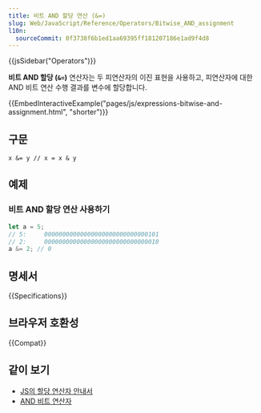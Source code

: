 ```yaml
---
title: 비트 AND 할당 연산 (&=)
slug: Web/JavaScript/Reference/Operators/Bitwise_AND_assignment
l10n:
  sourceCommit: 0f3738f6b1ed1aa69395ff181207186e1ad9f4d8
---
```


{{jsSidebar("Operators")}}

**비트 AND 할당 (`&=`)** 연산자는 두 피연산자의 이진 표현을 사용하고, 피연산자에 대한 AND 비트 연산 수행 결과를 변수에 할당합니다.

{{EmbedInteractiveExample("pages/js/expressions-bitwise-and-assignment.html", "shorter")}}

## 구문

```js-nolint
x &= y // x = x & y
```

## 예제

### 비트 AND 할당 연산 사용하기

```js
let a = 5;
// 5:     00000000000000000000000000000101
// 2:     00000000000000000000000000000010
a &= 2; // 0
```

## 명세서

{{Specifications}}

## 브라우저 호환성

{{Compat}}

## 같이 보기

- [JS의 할당 연산자 안내서](/ko/docs/Web/JavaScript/Guide/Expressions_and_Operators#%ED%95%A0%EB%8B%B9_%EC%97%B0%EC%82%B0%EC%9E%90)
- [AND 비트 연산자](/ko/docs/Web/JavaScript/Reference/Operators/Bitwise_AND)
